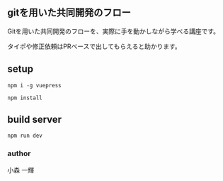 ## gitを用いた共同開発のフロー

Gitを用いた共同開発のフローを、実際に手を動かしながら学べる講座です。

タイポや修正依頼はPRベースで出してもらえると助かります。

## setup

```
npm i -g vuepress
```

```
npm install
```

## build server

```
npm run dev 
```

### author

小森 一輝 
